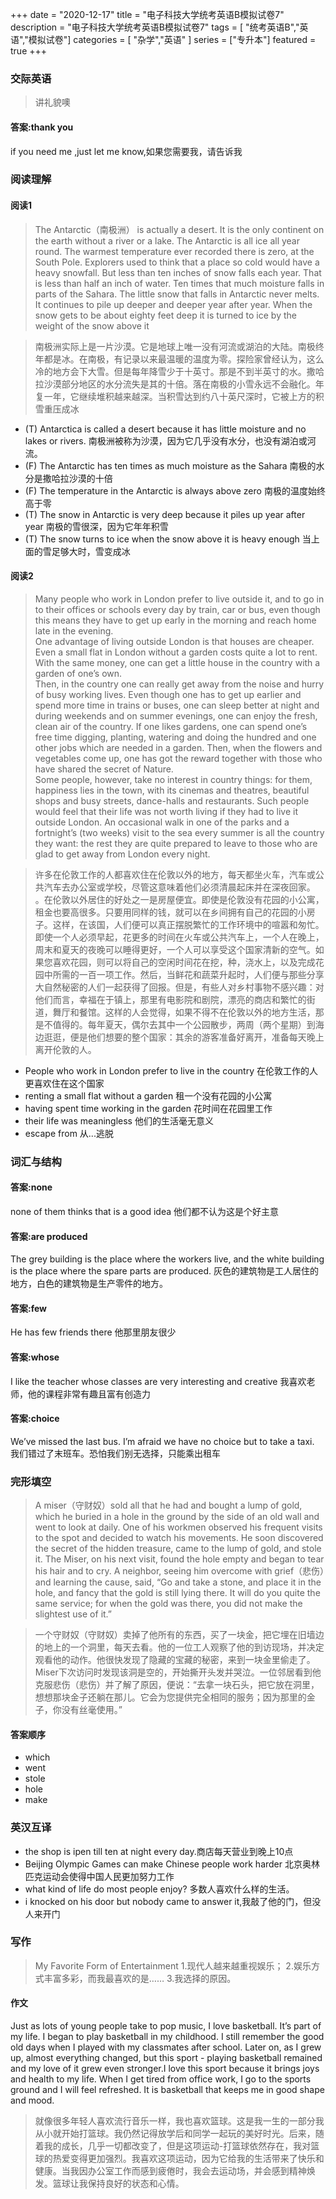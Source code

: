 +++
date = "2020-12-17"
title = "电子科技大学统考英语B模拟试卷7"
description = "电子科技大学统考英语B模拟试卷7"
tags = [ "统考英语B","英语","模拟试卷"]
categories = [
    "杂学","英语"
]
series = ["专升本"]
featured = true
+++

### 交际英语 
> 讲礼貌噢
#### 答案:thank you
if you need me ,just let me know,如果您需要我，请告诉我

### 阅读理解
#### 阅读1
> The Antarctic（南极洲） is actually a desert. It is the only continent on the earth without a river or a lake.
  The Antarctic is all ice all year round. The warmest temperature ever recorded there is zero, at the South Pole. Explorers used to think that a place so cold would have a heavy snowfall. But less than ten inches of snow falls each year. That is less than half an inch of water. Ten times that much moisture falls in parts of the Sahara.
  The little snow that falls in Antarctic never melts. It continues to pile up deeper and deeper year after year. When the snow gets to be about eighty feet deep it is turned to ice by the weight of the snow above it

> 南极洲实际上是一片沙漠。它是地球上唯一没有河流或湖泊的大陆。南极终年都是冰。在南极，有记录以来最温暖的温度为零。探险家曾经认为，这么冷的地方会下大雪。但是每年降雪少于十英寸。那是不到半英寸的水。撒哈拉沙漠部分地区的水分流失是其的十倍。落在南极的小雪永远不会融化。年复一年，它继续堆积越来越深。当积雪达到约八十英尺深时，它被上方的积雪重压成冰

* (T) Antarctica is called a desert because it has little moisture and no lakes or rivers. 南极洲被称为沙漠，因为它几乎没有水分，也没有湖泊或河流。
* (F) The Antarctic has ten times as much moisture as the Sahara 南极的水分是撒哈拉沙漠的十倍
* (F) The temperature in the Antarctic is always above zero 南极的温度始终高于零
* (T) The snow in Antarctic is very deep because it piles up year after year 南极的雪很深，因为它年年积雪
* (T) The snow turns to ice when the snow above it is heavy enough 当上面的雪足够大时，雪变成冰
#### 阅读2
> Many people who work in London prefer to live outside it, and to go in to their offices or schools every day by train, car or bus, even though this means they have to get up early in the morning and reach home late in the evening.  
  One advantage of living outside London is that houses are cheaper. Even a small flat in London without a garden costs quite a lot to rent. With the same money, one can get a little house in the country with a garden of one’s own.  
  Then, in the country one can really get away from the noise and hurry of busy working lives. Even though one has to get up earlier and spend more time in trains or buses, one can sleep better at night and during weekends and on summer evenings, one can enjoy the fresh, clean air of the country. If one likes gardens, one can spend one’s free time digging, planting, watering and doing the hundred and one other jobs which are needed in a garden. Then, when the flowers and vegetables come up, one has got the reward together with those who have shared the secret of Nature.  
  Some people, however, take no interest in country things: for them, happiness lies in the town, with its cinemas and theatres, beautiful shops and busy streets, dance-halls and restaurants. Such people would feel that their life was not worth living if they had to live it outside London. An occasional walk in one of the parks and a fortnight’s (two weeks) visit to the sea every summer is all the country they want: the rest they are quite prepared to leave to those who are glad to get away from London every night. 

> 许多在伦敦工作的人都喜欢住在伦敦以外的地方，每天都坐火车，汽车或公共汽车去办公室或学校，尽管这意味着他们必须清晨起床并在深夜回家。 。在伦敦以外居住的好处之一是房屋便宜。即使是伦敦没有花园的小公寓，租金也要高很多。只要用同样的钱，就可以在乡间拥有自己的花园的小房子。这样，在该国，人们便可以真正摆脱繁忙的工作环境中的喧嚣和匆忙。即使一个人必须早起，花更多的时间在火车或公共汽车上，一个人在晚上，周末和夏天的夜晚可以睡得更好，一个人可以享受这个国家清新的空气。如果您喜欢花园，则可以将自己的空闲时间花在挖，种，浇水上，以及完成花园中所需的一百一项工作。然后，当鲜花和蔬菜升起时，人们便与那些分享大自然秘密的人们一起获得了回报。但是，有些人对乡村事物不感兴趣：对他们而言，幸福在于镇上，那里有电影院和剧院，漂亮的商店和繁忙的街道，舞厅和餐馆。这样的人会觉得，如果不得不在伦敦以外的地方生活，那是不值得的。每年夏天，偶尔去其中一个公园散步，两周（两个星期）到海边逛逛，便是他们想要的整个国家：其余的游客准备好离开，准备每天晚上离开伦敦的人。
* People who work in London prefer to live in the country 在伦敦工作的人更喜欢住在这个国家
* renting a small flat without a garden 租一个没有花园的小公寓
* having spent time working in the garden 花时间在花园里工作
* their life was meaningless 他们的生活毫无意义
* escape from 从...逃脱
### 词汇与结构
#### 答案:none
none of them thinks that is a good idea  他们都不认为这是个好主意
#### 答案:are produced
The grey building is the place where the workers live, and the white building is the place where the spare parts are produced. 灰色的建筑物是工人居住的地方，白色的建筑物是生产零件的地方。
#### 答案:few
He has few friends there  他那里朋友很少
#### 答案:whose 
I like the teacher whose classes are very interesting and creative  我喜欢老师，他的课程非常有趣且富有创造力
#### 答案:choice
We’ve missed the last bus. I’m afraid we have no choice but to take a taxi. 我们错过了末班车。恐怕我们别无选择，只能乘出租车
### 完形填空
> A miser（守财奴）sold all that he had and bought a lump of gold, which he buried in a hole in the ground by the side of an old wall and went to look at daily. One of his workmen observed his frequent visits to the spot and decided to watch his movements. He soon discovered the secret of the hidden treasure, came to the lump of gold, and stole it. The Miser, on his next visit, found the hole empty and began to tear his hair and to cry. A neighbor, seeing him overcome with grief（悲伤）and learning the cause, said, “Go and take a stone, and place it in the hole, and fancy that the gold is still lying there. It will do you quite the same service; for when the gold was there, you did not make the slightest use of it.” 

> 一个守财奴（守财奴）卖掉了他所有的东西，买了一块金，把它埋在旧墙边的地上的一个洞里，每天去看。他的一位工人观察了他的到访现场，并决定观看他的动作。他很快发现了隐藏的宝藏的秘密，来到一块金里偷走了。 Miser下次访问时发现该洞是空的，开始撕开头发并哭泣。一位邻居看到他克服悲伤（悲伤）并了解了原因，便说：“去拿一块石头，把它放在洞里，想想那块金子还躺在那儿。它会为您提供完全相同的服务；因为那里的金子，你没有丝毫使用。”
#### 答案顺序
* which
* went
* stole
* hole
* make
### 英汉互译
* the shop is ipen till ten at night every day.商店每天营业到晚上10点
* Beijing Olympic Games can make Chinese people work harder 北京奥林匹克运动会使得中国人民更加努力工作
* what kind of life do most people enjoy? 多数人喜欢什么样的生活。
* i knocked on his door but nobody came to answer it,我敲了他的门，但没人来开门

### 写作 
> My Favorite Form of Entertainment
  1.现代人越来越重视娱乐；
  2.娱乐方式丰富多彩，而我最喜欢的是……
  3.我选择的原因。

#### 作文
Just as lots of young people take to pop music, I love basketball. It’s part of my life. I began to play basketball in my childhood. I still remember the good old days when I played with my classmates after school. Later on, as I grew up, almost everything changed, but this sport - playing basketball remained and my love of it grew even stronger.I love this sport because it brings joys and health to my life. When I get tired from office work, I go to the sports ground and I will feel refreshed. It is basketball that keeps me in good shape and mood.

> 就像很多年轻人喜欢流行音乐一样，我也喜欢篮球。这是我一生的一部分我从小就开始打篮球。我仍然记得放学后和同学一起玩的美好时光。后来，随着我的成长，几乎一切都改变了，但是这项运动-打篮球依然存在，我对篮球的热爱变得更加强烈。我喜欢这项运动，因为它给我的生活带来了快乐和健康。当我因办公室工作而感到疲倦时，我会去运动场，并会感到精神焕发。篮球让我保持良好的状态和心情。

